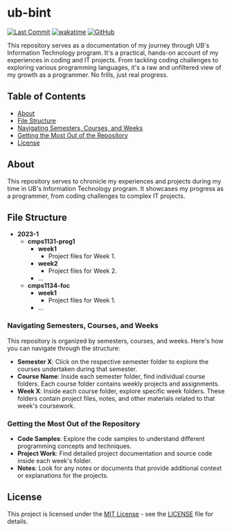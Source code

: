 # ub-bint

[![Last Commit](https://img.shields.io/github/last-commit/jennxsierra/ub-bint?style=plastic&color=blue)](https://github.com/jennxsierra/ub-bint)
[![wakatime](https://wakatime.com/badge/github/jennxsierra/ub-bint.svg?style=plastic&color=blue)](https://wakatime.com/badge/github/jennxsierra/ub-bint)
[![GitHub](https://img.shields.io/github/license/jennxsierra/ub-bint?style=plastic&color=blue)](https://github.com/jennxsierra/ub-bint/blob/main/LICENSE)

This repository serves as a documentation of my journey through UB's Information Technology program. It's a practical, hands-on account of my experiences in coding and IT projects. From tackling coding challenges to exploring various programming languages, it's a raw and unfiltered view of my growth as a programmer. No frills, just real progress.

## Table of Contents

- [About](#about)
- [File Structure](#file-structure)
- [Navigating Semesters, Courses, and Weeks](#navigating-semesters-courses-and-weeks)
- [Getting the Most Out of the Repository](#getting-the-most-out-of-the-repository)
- [License](#license)

## About

This repository serves to chronicle my experiences and projects during my time in UB's Information Technology program. It showcases my progress as a programmer, from coding challenges to complex IT projects.

## File Structure

- **2023-1**
    - **cmps1131-prog1**
        - **week1**
            - Project files for Week 1.
        - **week2**
            - Project files for Week 2.
        - ...
    - **cmps1134-foc**
        - **week1**
            - Project files for Week 1.
        - ...

### Navigating Semesters, Courses, and Weeks

This repository is organized by semesters, courses, and weeks. Here's how you can navigate through the structure:

- **Semester X**: Click on the respective semester folder to explore the courses undertaken during that semester.
- **Course Name**: Inside each semester folder, find individual course folders. Each course folder contains weekly projects and assignments.
- **Week X**: Inside each course folder, explore specific week folders. These folders contain project files, notes, and other materials related to that week's coursework.

### Getting the Most Out of the Repository

- **Code Samples**: Explore the code samples to understand different programming concepts and techniques.
- **Project Work**: Find detailed project documentation and source code inside each week's folder.
- **Notes**: Look for any notes or documents that provide additional context or explanations for the projects.

## License

This project is licensed under the [MIT License](LICENSE) - see the [LICENSE](LICENSE) file for details.
